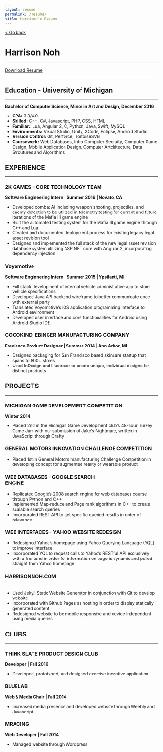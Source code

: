 ```yaml
---
layout: resume
permalink: /resume/
title: Harrison's Resume
---
```


<a href="/">< Go back</a>

# Harrison Noh

------

<div class="button" style="margin-top: 10px; margin-bottom: 10px;">
	<a href="/Harrison Noh - Resume.pdf" download>Download Resume</a>
</div>

---

## Education - University of Michigan

---

**Bachelor of Computer Science, Minor in Art and Design, December 2016**

- **GPA:** 3.3/4.0
- **Skilled:** C++, C#, Javascript, PHP, CSS, HTML
- **Familiar:**: Lua, Angular 2, C, Python, Java, Swift, MySQL
- **Environments:** Visual Studio, Unity, XCode, Eclipse, Android Studio
- **Version Control:** Git, Perforce, TortoiseSVN
- **Coursework:** Web Databases, Intro Computer Secruity, Computer Game Design, Mobile Application Design, Computer Artchitecture, Data Strcutures and Algorithms


## EXPERIENCE
---

### 2K GAMES – CORE TECHNOLOGY TEAM
**Software Engineering Intern | Summer 2016 | Novato, CA**

- Developed combat AI including weapon shooting, projectiles, and enemy detection
to be utilized in telemetry testing for current
and future iterations of the Mafia III game engine
- Built the automated testing system for the Mafia III game engine through C++
and Lua
- Created and documented
deployment process for existing legacy legal asset revision tool
- Designed and implemented the full stack of the new legal asset revision
database system utilizing ASP.NET core with Angular 2,
incorporating dependency injection


### Voyomotive
**Software Enginnering Intern | Summer 2015 | Ypsilanti, MI**

- Full stack development of internal vehicle administrative app to store vehicle
specifications
- Developed Java API backend wireframe to better communicate code with external
party
- Translated Voyomotive’s iOS application programming interface to Android
environment
- Developed user interface and core functionalities for Android using Android
Studio IDE

### COCOKIND, EBINGER MANUFACTURING COMPANY 
**Freelance Product Designer | Summer 2014 | Ann Arbor, MI**

- Designed packaging for San Francisco based skincare startup that spans to 800+ stores
- Used InDesign and Illustrator to create unique, individual designs for distinct products


## PROJECTS 
---

### MICHIGAN GAME DEVELOPMENT COMPETITION

**Winter 2014**

- Placed 2nd in the Michigan Game Development club’s 48-hour Turkey Game Jam with our submission of Jake’s Nightmare, written in JavaScript through Crafty

### GENERAL MOTORS INNOVATION CHALLENGE COMPETITION
- Placed 1st in General Motors manufacturing Challenge Competition in
developing concept for augmented reality or wearable product

### WEB DATABASES - GOOGLE SEARCH ENGINE                                                      
- Replicated Google’s 2008 search engine for web databases course through Python and C++
- Implemented Map-reduce and Page rank algorithms in C++ to create scalable search queries
- Incorporated REST API to get specific queried results in order of relevance

### WEB INTERFACES - YAHOO WEBSITE REDESIGN
- Redesigned Yahoo’s homepage using Yahoo Querying Language (YQL) to improve interface
- Incorporated YQL to request calls to Yahoo’s RESTful API exclusively with a frontend in order for information on page is dynamic and pulled straight from Yahoo homepage

### HARRISONNOH.COM                                                                                                   
- Used Jekyll Static Website Generator in conjunction with Git to develop website
- Incorporated with Github Pages as hosting in order to display statically generated content
- Redesigned website to be mobile responsive and device independent using media
queries

## CLUBS 
---

### THINK SLATE PRODUCT DESIGN CLUB
**Developer | Fall 2016**

- Developed, prototyped, and designed exercise incentive application

### BLUELAB
**Web & Media Chair | Fall 2014**

- Increased media presence and developed website through Weebly and Javascript

### MRACING
**Web Developer | Fall 2014**

- Managed website through Wordpress